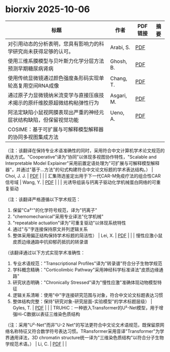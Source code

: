 # biorxiv 2025-10-06

| 标题 | 作者 | PDF链接 |  摘要 |
|------|------|--------|------|
| 对引用动态的分析表明，您具有影响力的科学研究尚未获得足够的认可。 | Arabi, S. | [PDF](https://doi.org/10.1101/2023.09.07.556750) |  |
| 使用三维系膜模型与贝叶斯力化学分层方法预测早期糖尿病肾病 | Ghosh, B. | [PDF](https://doi.org/10.1101/2023.12.10.571017) |  |
| 使用传统显微镜通过颜色强度条形码实现单轮高复用空间RNA成像 | Chang, T. | [PDF](https://doi.org/10.1101/2024.06.29.601330) |  |
| 通过原子力显微镜纳米流变学与直接压痕技术揭示的原纤维胶原超微结构粘弹性行为 | Asgari, M. | [PDF](https://doi.org/10.1101/2024.10.19.619231) |  |
| 阿法定缺陷小鼠视网膜表现出严重的神经元层状结构缺陷，但保留视觉功能 | Ueno, A. | [PDF](https://doi.org/10.1101/2024.12.24.630271) |  |
| COSIME：基于可扩展与可解释模型解释器的协同多视图集成方法

（注：该翻译在保持专业术语准确性的同时，采用符合中文计算机学术论文规范的表达方式。"Cooperative"译为"协同"以体现多视图协作特性，"Scalable and Interpretable Model Explainer"采用前置定语处理为"可扩展与可解释模型解释器"，并通过"基于...方法"的句式构建符合中文论文标题的学术表达结构。） | Choi, J. J. | [PDF](https://doi.org/10.1101/2025.01.11.632570) |  |
| 汇集筛选鉴定出用于下一代CAR-M免疫疗法的组合性CAR信号域 | Wang, Y. | [PDF](https://doi.org/10.1101/2025.02.16.638489) |  |
| 光诱导组装与钙离子驱动化学机械蛋白网络的可重复驱动

（注：该翻译严格遵循以下学术规范：
1. 保留"Ca²⁺"的化学符号规范，译为"钙离子"
2. "chemomechanical"采用专业译法"化学机械"
3. "repeatable actuation"译为"可重复驱动"以体现系统特性
4. 通过"与"字连接保持原文并列逻辑关系
5. 整体采用偏正结构保持学术标题的简洁性） | Lei, X. | [PDF](https://doi.org/10.1101/2025.03.03.641304) |  |
| 慢性应激小鼠皮质边缘通路中抗抑郁药抵抗的转录谱

（该翻译通过以下方式实现学术准确性：
1. 专业术语规范："Transcriptional Profiles"译为"转录谱"符合分子生物学规范
2. 学科概念精确："Corticolimbic Pathway"采用神经科学标准译法"皮质边缘通路"
3. 研究状态明确："Chronically Stressed"译为"慢性应激"准确体现动物模型特征
4. 逻辑关系清晰：使用"中"字连接研究范围与对象，符合中文论文标题表达习惯
5. 整体结构完整：保持"研究对象-研究层面-实验模型"的学术标题层级） | Gyles, T. | [PDF](https://doi.org/10.1101/2025.03.17.643727) |  |
| TRUHiC：一种嵌入Transformer的U²-Net模型，用于增强Hi-C数据以表征三维染色质结构

（注：采用"U²-Net"而非"U-2 Net"的写法更符合中文论文术语规范，既保留原网络名称特征又符合数学符号表达习惯。TRansformer采用音译"Transformer"为学界通用译法，3D chromatin structure统一译为"三维染色质结构"以符合分子生物学规范术语。） | Li, C. | [PDF](https://doi.org/10.1101/2025.03.29.646133) |  |
